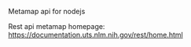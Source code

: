 Metamap api for nodejs



Rest api metamap homepage: https://documentation.uts.nlm.nih.gov/rest/home.html
